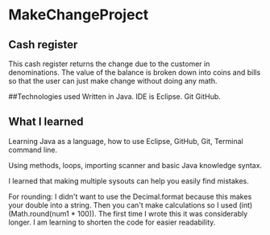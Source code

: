 # MakeChangeProject


## Cash register
This cash register returns the change due to the customer in denominations. The value of the balance is broken down into coins and bills so that the user can just make change without doing any math.

##Technologies used
Written in Java.
IDE is Eclipse. 
Git
GitHub. 

## What I learned
Learning Java as a language, how to use Eclipse, GitHub, Git, Terminal command line.

Using methods, loops, importing scanner and basic Java knowledge syntax.
 
I learned that making multiple sysouts can help you easily find mistakes.

For rounding: I didn't want to use the Decimal.format because this makes your double into a string. Then you can't make calculations so I used (int)(Math.round(num1 * 100)). 
The first time I wrote this it was considerably longer. I am learning to shorten the code for easier readability. 